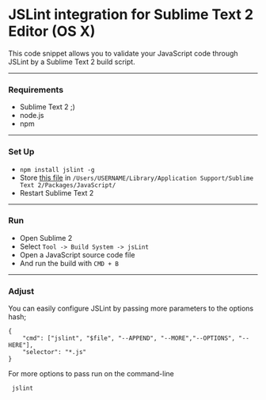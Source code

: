 # JSLint integration for Sublime Text 2 Editor (OS X)

This code snippet allows you to validate your JavaScript code 
through JSLint by a Sublime Text 2 build script.



-------------



### Requirements

* Sublime Text 2 ;)
* node.js
* npm



-------------



### Set Up

*  ```npm install jslint -g```
* Store [this file](https://raw.github.com/LennyLinux/Sandbox/master/JSLint-Sublime-Text-2/JSLint.sublime-build) in ```/Users/USERNAME/Library/Application Support/Sublime Text 2/Packages/JavaScript/```
* Restart Sublime Text 2



-------------



### Run

* Open Sublime 2
* Select ```Tool -> Build System -> jsLint```
* Open a JavaScript source code file
* And run the build with ```CMD + B```



-------------


### Adjust

You can easily configure JSLint by passing more parameters to the options hash;
    
    {
	    "cmd": ["jslint", "$file", "--APPEND", "--MORE","--OPTIONS", "--HERE"],
	    "selector": "*.js"
    }

    
For more options to pass run on the command-line

``` jslint```